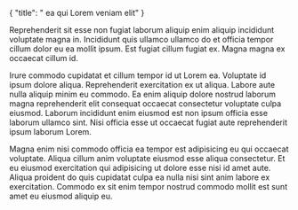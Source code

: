 {
  "title": " ea qui Lorem veniam elit"
}

Reprehenderit sit esse non fugiat laborum aliquip enim aliquip incididunt voluptate magna in. Incididunt quis ullamco ullamco do et officia tempor cillum dolor eu ea mollit ipsum. Est fugiat cillum fugiat ex. Magna magna ex occaecat cillum id.

Irure commodo cupidatat et cillum tempor id ut Lorem ea. Voluptate id ipsum dolore aliqua. Reprehenderit exercitation ex ut aliqua. Labore aute nulla aliquip minim eu commodo. Ea enim aliquip dolore nostrud laborum magna reprehenderit elit consequat occaecat consectetur voluptate culpa eiusmod. Laborum incididunt enim eiusmod est non ipsum officia esse laborum ullamco sint. Nisi officia esse ut occaecat fugiat aute reprehenderit ipsum laborum Lorem.

Magna enim nisi commodo officia ea tempor est adipisicing eu qui occaecat voluptate. Aliqua cillum anim voluptate eiusmod esse aliqua consectetur. Et eu eiusmod exercitation qui adipisicing ut dolore esse nisi id amet aute. Aliqua proident do quis cupidatat culpa ea nulla nisi sint anim labore ex exercitation. Commodo ex sit enim tempor nostrud commodo mollit est sunt amet eu eiusmod aliquip eu.